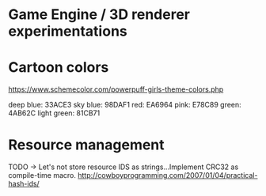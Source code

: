 # Game Engine / 3D renderer experimentations


# Cartoon colors

https://www.schemecolor.com/powerpuff-girls-theme-colors.php

deep blue: 33ACE3
sky blue: 98DAF1
red: EA6964
pink: E78C89
green: 4AB62C
light green: 81CB71

# Resource management

TODO -> Let's not store resource IDS as strings...Implement CRC32 as compile-time macro.
http://cowboyprogramming.com/2007/01/04/practical-hash-ids/
